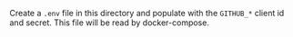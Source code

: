 Create a `.env` file in this directory and populate with the `GITHUB_*` client
id and secret. This file will be read by docker-compose.
